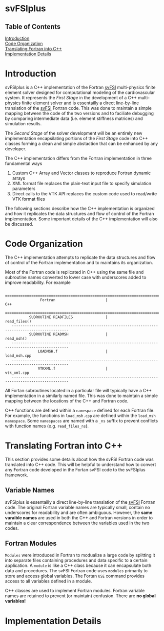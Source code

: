# svFSIplus 
## Table of Contents
[Introduction](#introduction)<br>
[Code Organization](#organization)<br>
[Translating Fortran into C++](#translate)<br>
[Implementation Details](#details)<br>

<h1 id="introduction"> Introduction </h1>

svFSIplus is a C++ implementation of the Fortran [svFSI](https://github.com/SimVascular/svFSI) multi-physics finite element solver designed for computational modeling of the cardiovascular system. It represents the <i>First Stage</i> in the development of a C++ multi-physics finite element solver and is essentailly a direct line-by-line translation of the [svFSI](https://github.com/SimVascular/svFSI) Fortran code. This was done to maintain a simple mapping between the code of the two versions and to faciliate debugging by comparing intermediate data (i.e. element stiffness matrices) and simulation results.

The *Second Stage* of the solver development will be an entirely new implementation encapsilating portions of the *First Stage* code into C++ classes forming a clean and simple abstaction that can be enhanced by any developer.

The C++ implementation differs from the Fortran implementation in three fundamental ways
1) Custom C++ Array and Vector classes to reproduce Fortran dynamic arrays 
2) XML format file replaces the plain-text input file to specify simulation parameters
3) Direct calls to the VTK API replaces the custom code used to read/write VTK format files  

The following sections describe how the C++ implementation is organized and how it replicates the data structures and flow of control of the Fortran implementation. Some important details of the C++ implementation will also be discussed.


<h1 id="organization"> Code Organization </h1>

The C++ implementation attempts to replicate the data structures and flow of control of the Fortran implementation and to maintains its organization.

Most of the Fortran code is replicated in C++ using the same file and subroutine names converted to lower case with underscores added to improve readability. For example
```
   ================================================================================================
                Fortran                       |                      C++ 
   ================================================================================================
           SUBROUTINE READFILES               |                  read_files()
   ------------------------------------------------------------------------------------------------
           SUBROUTINE READMSH                 |                  read_msh()
   ------------------------------------------------------------------------------------------------
               LOADMSH.f                      |                  load_msh.cpp
   ------------------------------------------------------------------------------------------------
               VTKXML.f                       |                  vtk_xml.cpp
   ------------------------------------------------------------------------------------------------
```

All Fortan subroutines located in a particular file will typically have a C++ implementation in a similarly named file. This was done to maintain a simple mapping between the locations of the C++ and Fortran code.

C++ functions are defined within a `namespace` defined for each Fortran file. For example, the functioins in  `load_msh.cpp` are defined within the `load_msh` `namespace`. Some `namespaces` are named with a `_ns` suffix to prevent conflicts with function names (e.g. `read_files_ns`).


<h1 id="translate"> Translating Fortran into C++ </h1>

This section provides some details about how the svFSI Fortran code was translated into C++ code. This will be helpful to understand how to convert any Fortran code developed in the Fortan svFSI code to the svFSIplus framework. 

<h2 id="translate_vars"> Variable Names </h2>

svFSIplus is essentailly a direct line-by-line translation of the [svFSI](https://github.com/SimVascular/svFSI) Fortran code. The original Fortran variable names are typically small, contain no underscores for readability and are often ambiguous. However, the **same varaible names** are used in both the C++ and Fortran versions in order to maintain a clear correspondence between the variables used in the two codes. 


<h2 id="translate_modules"> Fortran Modules </h2>

`Modules` were introduced in Fortran to modualize a large code by splitting it into separate files containing procedures and data specific to a certain application. A `module` is like a C++ class because it can encapsulate both data and procedures. The svFSI Fortran code uses `modules` primarily to store  and access global variables. The Fortan `USE` command provides access to all variables defined in a module.

C++ classes are used to implement Fortran modules. Fortran variable names are retained to prevent (or maintain) confusion. There are **no global variables!**











<h1 id="details"> Implementation Details </h1>





